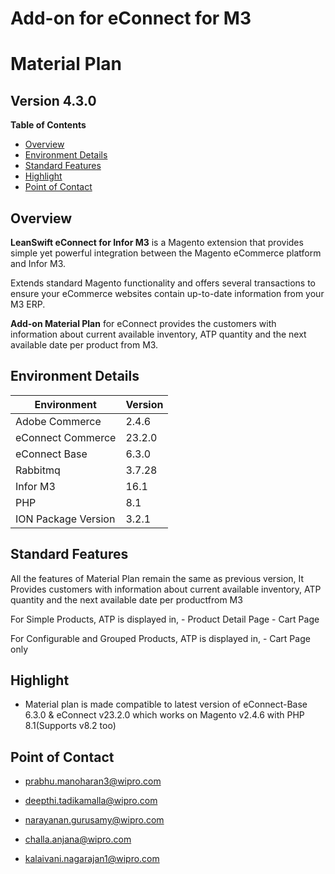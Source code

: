 Add-on for eConnect for M3
==========================

Material Plan
=============

Version 4.3.0
-------------

**Table of Contents**

  - [Overview](#overview)
  - [Environment Details](#environment-details)
  - [Standard Features](#standard-features)
  - [Highlight](#highlight)
  - [Point of Contact](#point-of-contact)

Overview
--------

**LeanSwift eConnect for Infor M3** is a Magento extension that provides simple
yet powerful integration between the Magento eCommerce platform and Infor M3.

Extends standard Magento functionality and offers several transactions to ensure
your eCommerce websites contain up-to-date information from your M3 ERP.

**Add-on Material Plan** for eConnect provides the customers with information
about current available inventory, ATP quantity and the next available date per
product from M3.


Environment Details
-------------------

| **Environment**     | **Version** |
|---------------------|-------------|
| Adobe Commerce      | 2.4.6       |
| eConnect Commerce   | 23.2.0      |
| eConnect Base       | 6.3.0       |
| Rabbitmq            | 3.7.28      |
| Infor M3            | 16.1        |
| PHP                 | 8.1         |
| ION Package Version | 3.2.1       |


Standard Features
-----------------

All the features of Material Plan remain the same as previous version, It Provides
customers with information about current available inventory, ATP quantity and
the next available date per productfrom M3

For Simple Products, ATP is displayed in, - Product Detail Page - Cart Page

For Configurable and Grouped Products, ATP is displayed in, - Cart Page only


Highlight
---------

- Material plan is made compatible to latest version of eConnect-Base 6.3.0 & eConnect v23.2.0 which works on Magento v2.4.6 with PHP 8.1(Supports v8.2 too)


Point of Contact
----------------

-   <prabhu.manoharan3@wipro.com>

-   <deepthi.tadikamalla@wipro.com>

-   <narayanan.gurusamy@wipro.com>

-   <challa.anjana@wipro.com>

-   <kalaivani.nagarajan1@wipro.com>
